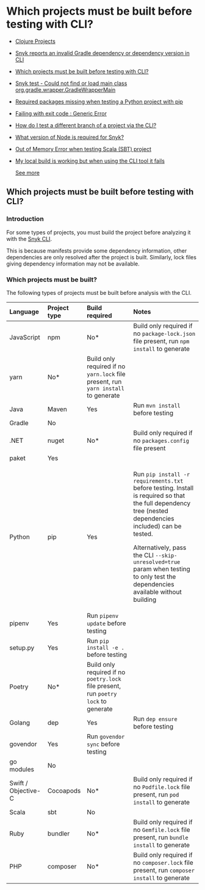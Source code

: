 # Which projects must be built before testing with CLI?

* [ Clojure Projects](https://github.com/snyk/user-docs/tree/53fce7f51125484bfae446936b09a98076f1d418/hc/en-us/articles/360016431777-Clojure-Projects/README.md)
* [ Snyk reports an invalid Gradle dependency or dependency version in CLI](https://github.com/snyk/user-docs/tree/53fce7f51125484bfae446936b09a98076f1d418/hc/en-us/articles/360016003758-Snyk-reports-an-invalid-Gradle-dependency-or-dependency-version-in-CLI/README.md)
* [ Which projects must be built before testing with CLI?](https://github.com/snyk/user-docs/tree/53fce7f51125484bfae446936b09a98076f1d418/hc/en-us/articles/360015552617-Which-projects-must-be-built-before-testing-with-CLI-/README.md)
* [ Snyk test - Could not find or load main class org.gradle.wrapper.GradleWrapperMain](https://github.com/snyk/user-docs/tree/53fce7f51125484bfae446936b09a98076f1d418/hc/en-us/articles/360007745957-Snyk-test-Could-not-find-or-load-main-class-org-gradle-wrapper-GradleWrapperMain/README.md)
* [ Required packages missing when testing a Python project with pip](https://github.com/snyk/user-docs/tree/53fce7f51125484bfae446936b09a98076f1d418/hc/en-us/articles/360007419257-Required-packages-missing-when-testing-a-Python-project-with-pip/README.md)
* [ Failing with exit code : Generic Error](https://github.com/snyk/user-docs/tree/53fce7f51125484bfae446936b09a98076f1d418/hc/en-us/articles/360006786558-Failing-with-exit-code-Generic-Error/README.md)
* [ How do I test a different branch of a project via the CLI?](https://github.com/snyk/user-docs/tree/53fce7f51125484bfae446936b09a98076f1d418/hc/en-us/articles/360006052837-How-do-I-test-a-different-branch-of-a-project-via-the-CLI-/README.md)
* [ What version of Node is required for Snyk?](https://github.com/snyk/user-docs/tree/53fce7f51125484bfae446936b09a98076f1d418/hc/en-us/articles/360004183317-What-version-of-Node-is-required-for-Snyk-/README.md)
* [ Out of Memory Error when testing Scala \(SBT\) project](https://github.com/snyk/user-docs/tree/53fce7f51125484bfae446936b09a98076f1d418/hc/en-us/articles/360003143417-Out-of-Memory-Error-when-testing-Scala-SBT-project/README.md)
* [ My local build is working but when using the CLI tool it fails](https://github.com/snyk/user-docs/tree/53fce7f51125484bfae446936b09a98076f1d418/hc/en-us/articles/360002879278-My-local-build-is-working-but-when-using-the-CLI-tool-it-fails/README.md)

  [See more](https://github.com/snyk/user-docs/tree/53fce7f51125484bfae446936b09a98076f1d418/hc/en-us/sections/360000923118-CLI/README.md)

## Which projects must be built before testing with CLI?

### Introduction

For some types of projects, you must build the project before analyzing it with the [Snyk CLI](https://support.snyk.io/hc/en-us/categories/360000456217-Snyk-CLI).

This is because manifests provide some dependency information, other dependencies are only resolved after the project is built. Similarly, lock files giving dependency information may not be available.

### Which projects must be built?

The following types of projects must be built before analysis with the CLI.

<table>
  <thead>
    <tr>
      <th style="text-align:left"><b>Language</b>
      </th>
      <th style="text-align:left"><b>Project type</b>
      </th>
      <th style="text-align:left"><b>Build required</b>
      </th>
      <th style="text-align:left"><b>Notes</b>
      </th>
    </tr>
  </thead>
  <tbody>
    <tr>
      <td style="text-align:left">JavaScript</td>
      <td style="text-align:left">npm</td>
      <td style="text-align:left">No*</td>
      <td style="text-align:left">Build only required if no <code>package-lock.json</code> file present, run <code>npm install</code> to
        generate</td>
    </tr>
    <tr>
      <td style="text-align:left">yarn</td>
      <td style="text-align:left">No*</td>
      <td style="text-align:left">Build only required if no <code>yarn.lock</code> file present, run <code>yarn install</code> to
        generate</td>
      <td style="text-align:left"></td>
    </tr>
    <tr>
      <td style="text-align:left">Java</td>
      <td style="text-align:left">Maven</td>
      <td style="text-align:left">Yes</td>
      <td style="text-align:left">Run <code>mvn install</code> before testing</td>
    </tr>
    <tr>
      <td style="text-align:left">Gradle</td>
      <td style="text-align:left">No</td>
      <td style="text-align:left"></td>
      <td style="text-align:left"></td>
    </tr>
    <tr>
      <td style="text-align:left">.NET</td>
      <td style="text-align:left">nuget</td>
      <td style="text-align:left">No*</td>
      <td style="text-align:left">Build only required if no <code>packages.config</code> file present</td>
    </tr>
    <tr>
      <td style="text-align:left">paket</td>
      <td style="text-align:left">Yes</td>
      <td style="text-align:left"></td>
      <td style="text-align:left"></td>
    </tr>
    <tr>
      <td style="text-align:left">Python</td>
      <td style="text-align:left">pip</td>
      <td style="text-align:left">Yes</td>
      <td style="text-align:left">
        <p>Run <code>pip install -r requirements.txt</code> before testing. Install
          is required so that the full dependency tree (nested dependencies included)
          can be tested.</p>
        <p>Alternatively, pass the CLI <code>--skip-unresolved=true</code> param when
          testing to only test the dependencies available without building</p>
      </td>
    </tr>
    <tr>
      <td style="text-align:left">pipenv</td>
      <td style="text-align:left">Yes</td>
      <td style="text-align:left">Run <code>pipenv update</code> before testing</td>
      <td style="text-align:left"></td>
    </tr>
    <tr>
      <td style="text-align:left">setup.py</td>
      <td style="text-align:left">Yes</td>
      <td style="text-align:left">Run <code>pip install -e .</code> before testing</td>
      <td style="text-align:left"></td>
    </tr>
    <tr>
      <td style="text-align:left">Poetry</td>
      <td style="text-align:left">No*</td>
      <td style="text-align:left">Build only required if no <code>poetry.lock</code> file present, run <code>poetry lock</code> to
        generate</td>
      <td style="text-align:left"></td>
    </tr>
    <tr>
      <td style="text-align:left">Golang</td>
      <td style="text-align:left">dep</td>
      <td style="text-align:left">Yes</td>
      <td style="text-align:left">Run <code>dep ensure</code> before testing</td>
    </tr>
    <tr>
      <td style="text-align:left">govendor</td>
      <td style="text-align:left">Yes</td>
      <td style="text-align:left">Run <code>govendor sync</code> before testing</td>
      <td style="text-align:left"></td>
    </tr>
    <tr>
      <td style="text-align:left">go modules</td>
      <td style="text-align:left">No</td>
      <td style="text-align:left"></td>
      <td style="text-align:left"></td>
    </tr>
    <tr>
      <td style="text-align:left">Swift / Objective-C</td>
      <td style="text-align:left">Cocoapods</td>
      <td style="text-align:left">No*</td>
      <td style="text-align:left">Build only required if no <code>Podfile.lock</code> file present, run <code>pod install</code> to
        generate</td>
    </tr>
    <tr>
      <td style="text-align:left">Scala</td>
      <td style="text-align:left">sbt</td>
      <td style="text-align:left">No</td>
      <td style="text-align:left"></td>
    </tr>
    <tr>
      <td style="text-align:left">Ruby</td>
      <td style="text-align:left">bundler</td>
      <td style="text-align:left">No*</td>
      <td style="text-align:left">Build only required if no <code>Gemfile.lock</code> file present, run <code>bundle install</code> to
        generate</td>
    </tr>
    <tr>
      <td style="text-align:left">PHP</td>
      <td style="text-align:left">composer</td>
      <td style="text-align:left">No*</td>
      <td style="text-align:left">Build only required if no <code>composer.lock</code> file present, run <code>composer install</code> to
        generate</td>
    </tr>
  </tbody>
</table>


